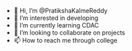 - 👋 Hi, I’m @PratikshaKalmeReddy
- 👀 I’m interested in developing
- 🌱 I’m currently learning CDAC
- 💞️ I’m looking to collaborate on projects
- 📫 How to reach me through college

<!---
PratikshaKalmeReddy/PratikshaKalmeReddy is a ✨ special ✨ repository because its `README.md` (this file) appears on your GitHub profile.
You can click the Preview link to take a look at your changes.
--->
